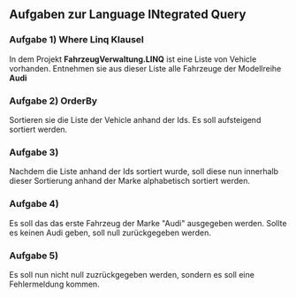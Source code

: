 ## Aufgaben zur **L**anguage **IN**tegrated **Q**uery

### Aufgabe 1) Where Linq Klausel
In dem Projekt **FahrzeugVerwaltung.LINQ** ist eine Liste von Vehicle vorhanden. Entnehmen sie aus dieser Liste alle Fahrzeuge der Modellreihe **Audi**

### Aufgabe 2) OrderBy 
Sortieren sie die Liste der Vehicle anhand der Ids. Es soll aufsteigend sortiert werden.

### Aufgabe 3) 
Nachdem die Liste anhand der Ids sortiert wurde, soll diese nun innerhalb dieser Sortierung anhand der Marke alphabetisch sortiert werden. 

### Aufgabe 4) 
Es soll das das erste Fahrzeug der Marke "Audi" ausgegeben werden. Sollte es keinen Audi geben, soll null zurückgegeben werden. 

### Aufgabe 5) 
Es soll nun nicht null zuzrückgegeben werden, sondern es soll eine Fehlermeldung kommen.
